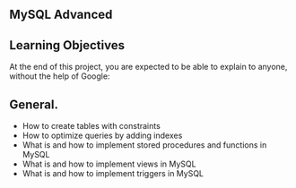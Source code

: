 ## MySQL Advanced

## Learning Objectives
At the end of this project, you are expected to be able to explain to anyone, without the help of Google:

## General.
- How to create tables with constraints
- How to optimize queries by adding indexes
- What is and how to implement stored procedures and functions in MySQL
- What is and how to implement views in MySQL
- What is and how to implement triggers in MySQL
